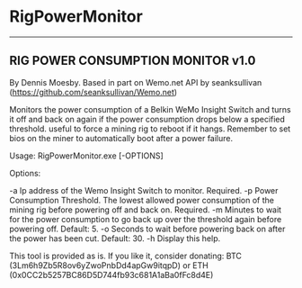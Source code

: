 # RigPowerMonitor
----------------------------------
RIG POWER CONSUMPTION MONITOR v1.0
----------------------------------

By Dennis Moesby. Based in part on Wemo.net API by seanksullivan (https://github.com/seanksullivan/Wemo.net)

Monitors the power consumption of a Belkin WeMo Insight Switch and turns it off and back on again
if the power consumption drops below a specified threshold. useful to force a mining rig to reboot if it hangs.
Remember to set bios on the miner to automatically boot after a power failure.

Usage: RigPowerMonitor.exe [-OPTIONS]

Options:

-a   Ip address of the Wemo Insight Switch to monitor. Required.
-p   Power Consumption Threshold. The lowest allowed power consumption of the mining rig before powering off and back on. Required.
-m   Minutes to wait for the power consumption to go back up over the threshold again before powering off. Default: 5.
-o   Seconds to wait before powering back on after the power has been cut. Default: 30.
-h   Display this help.

This tool is provided as is. If you like it, consider donating:
BTC (3Lm6h9Zb5R8ov6yZwoPnbDd4apGw9itqpD) or ETH (0x0CC2b5257BC86D5D744fb93c681A1aBa0fFc8d4E)


